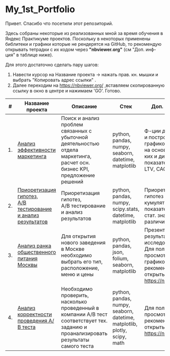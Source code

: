 # My_1st_Portfolio

Привет. Спасибо что посетили этот репозиторий.

Здесь собраны некоторые из реализованных мной за время обучения в Яндекс Практикуме проектов. Поскольку в некоторых применены библитеки и графики которые не рендерятся на GitHub, то рекомендую открывать тетрадки с их кодом через **"nbviewer.org"**  (см "Доп. инф-ция" в таблице ниже).

Для этого достаточно сделать пару шагов: 
1. Навести курсор на Название проекта -> нажать прав. кн. мышки и выбрать "Копировать адрес ссылки" .
2. Далее переходим на https://nbviewer.org/ ,вставляем скопированную ссылку в окно в центре и нажимаем 'GO'. Готово.  


| #    | Название проекта         | Описание                                                           | Стек         | Доп. инф-ция      |
| ---- | ---------------------------- | ------------------------------------------------------------------ | ------------ |------------------ |
| 1.   | [Анализ эффективности маркетинга](https://github.com/Ivan-Solodnev/My_1st_Portfolio/blob/359cee0623db3fb906a9c14779d42c1348f259c6/ya.marketing_efficiency.ipynb) | Поиск и анализ проблем связанных с убыточной деятельностью отдела маркетинга,<br/> расчет осн. бизнес KPI, предложение решений | python, pandas, numpy, seaborn, datetime, matplotlib | Ф-ции для расчета и построения графиков<br/> на основе статич-ких и динам-их показателей CR, RR, LTV, CAC, ROI  |
| 2.   | [Приоретизация гипотез,<br/> А/В тестирование и анализ результатов](https://github.com/Ivan-Solodnev/My_1st_Portfolio/blob/f4d24e3ebb7177b85696121646dafe29b891b725/Hypothesis%20prioritization%20and%20AB%20testing.ipynb) | Приоретизация гипотез, <br/>А/В тестирование и анализ результатов  | python, pandas, numpy, scipy.stats, datetime, matplotlib | Приоретизация гипотез ICE и RICE, кумулятивные показатели,<br/> стат. значимость различий |
| 3.   | [Анализ ранка общественного питания Москвы](https://github.com/Ivan-Solodnev/My_1st_Portfolio/blob/bedc84bf808d226c45bdfa4a045017a93b7b6364/9.%20Catering_market.ipynb) | Для открытия нового заведения в Москве необходимо выбрать его тип, расположение, меню и цены | python, pandas, json, folium, seaborn, matplotlib | Презентация по результатам исследодвания [Тут](https://drive.google.com/file/d/1bDwLJP4_y7EEMhtnGnlA6KkHz3vXKJF3/view?usp=sharing) <br/>Для полного просмотра графиков рекомендую открыть через<br/> https://nbviewer.org/ |
| 4.   | [Анализ корректности проведения А/В теста](https://github.com/Ivan-Solodnev/My_1st_Portfolio/blob/f4d24e3ebb7177b85696121646dafe29b891b725/Evaluation%20of%20A_B%20test%20results.ipynb) | Необходимо проверить, насколько проведенный в компании А/В тест соответствует тех. заданию и проанализировать результаты самого теста | python, pandas, numpy, seaborn, datetime, matplotlib, plotly, scipy, math | <br/>Для полного просмотра рекомендую открыть через<br/> https://nbviewer.org/ |

